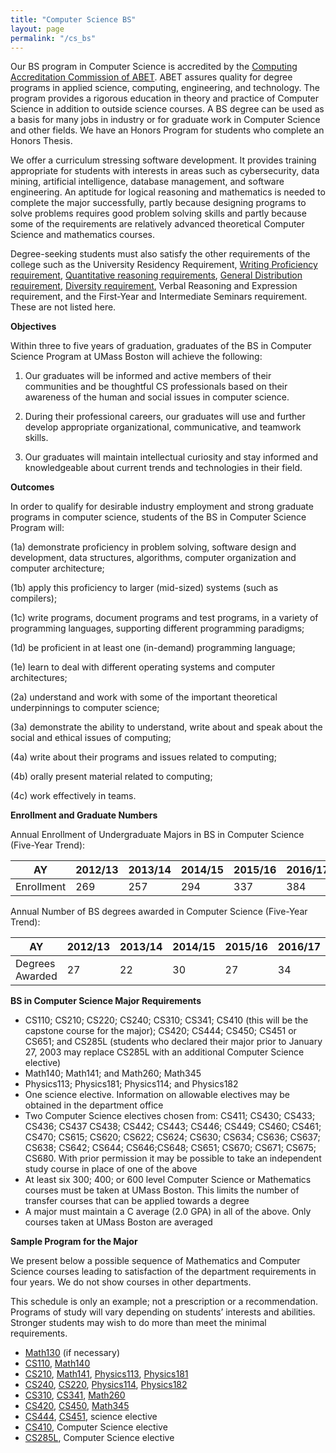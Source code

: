 ```yaml
---
title: "Computer Science BS"
layout: page
permalink: "/cs_bs"
---
```


Our BS program in Computer Science is accredited by the [Computing Accreditation Commission of ABET](https://www.abet.org/). ABET assures quality for degree programs in applied science, computing, engineering, and technology. The program provides a rigorous education in theory and practice of Computer Science in addition to outside science courses. A BS degree can be used as a basis for many jobs in industry or for graduate work in Computer Science and other fields. We have an Honors Program for students who complete an Honors Thesis.

We offer a curriculum stressing software development. It provides training appropriate for students with interests in areas such as cybersecurity, data mining, artificial intelligence, database management, and software engineering. An aptitude for logical reasoning and mathematics is needed to complete the major successfully, partly because designing programs to solve problems requires good problem solving skills and partly because some of the requirements are relatively advanced theoretical Computer Science and mathematics courses.

Degree-seeking students must also satisfy the other requirements of the college such as the University Residency Requirement, [Writing Proficiency requirement](https://www.umb.edu/academics/vpass/undergraduate_studies/writing_proficiency), [Quantitative reasoning requirements](https://www.umb.edu/academics/vpass/undergraduate_studies/general_education_requirements/quantitative_reasoning), [General Distribution requirement](https://www.umb.edu/academics/vpass/undergraduate_studies/general_education_requirements/distribution_requirement), [Diversity requirement](https://www.umb.edu/academics/vpass/undergraduate_studies/general_education_requirements/diversity_requirement), Verbal Reasoning and Expression requirement, and the First-Year and Intermediate Seminars requirement. These are not listed here.

**Objectives**


Within three to five years of graduation, graduates of the BS in Computer Science Program at UMass Boston will achieve the following:

 1. Our graduates will be informed and active members of their communities and be thoughtful CS professionals based on their awareness of the human and social issues in computer science.

 2. During their professional careers, our graduates will use and further develop appropriate organizational, communicative, and teamwork skills.

 3. Our graduates will maintain intellectual curiosity and stay informed and knowledgeable about current trends and technologies in their field.

**Outcomes**


In order to qualify for desirable industry employment and strong graduate programs in computer science, students of the BS in Computer Science Program will:

(1a) demonstrate proficiency in problem solving, software design and development, data structures, algorithms, computer organization and computer architecture;

(1b) apply this proficiency to larger (mid-sized) systems (such as compilers);

(1c) write programs, document programs and test programs, in a variety of programming languages, supporting different programming paradigms;

(1d) be proficient in at least one (in-demand) programming language;

(1e) learn to deal with different operating systems and computer architectures;

(2a) understand and work with some of the important theoretical underpinnings to computer science;

(3a) demonstrate the ability to understand, write about and speak about the social and ethical issues of computing;

(4a) write about their programs and issues related to computing;

(4b) orally present material related to computing;

(4c) work effectively in teams.

**Enrollment and Graduate Numbers**

Annual Enrollment of Undergraduate Majors in BS in Computer Science (Five-Year Trend):

| AY                 | 2012/13 | 2013/14| 2014/15  | 2015/16  | 2016/17    | 2017/18    | 2018/19   | 2019/20 | 2020/21 | 2021/22 | 2022/23|
| ------------------------------- | ------- | ------ | ------   | -----    | ---------- | ---------- | --------- | ----    | ----    | ----    | ---    |
| Enrollment               | 269     | 257    | 294      | 337      | 384        | 474        |  527      | 529     | 550     | 573     | 698    |

Annual Number of BS degrees awarded in Computer Science (Five-Year Trend): 

| AY                              | 2012/13 | 2013/14| 2014/15  | 2015/16  | 2016/17    | 2017/18    | 2018/19   | 2019/20 | 2020/21 | 2021/22 | 2022/21|
| ------------------------------- | ------- | ------ | ------   | -----    | ---------- | ---------- | --------- | ----    | ----    | ----    | ---    |
| Degrees Awarded                 | 27      | 22     | 30       | 27       | 34         | 34         |      33   | 51      |  52     | 65      | 59     | 

**BS in Computer Science Major Requirements**
- CS110; CS210; CS220; CS240; CS310; CS341; CS410 (this will be the capstone course for the major); CS420; CS444; CS450; CS451 or CS651; and CS285L (students who declared their major prior to January 27, 2003 may replace CS285L with an additional Computer Science elective)
- Math140; Math141; and Math260; Math345
- Physics113; Physics181; Physics114; and Physics182
- One science elective. Information on allowable electives may be obtained in the department office
- Two Computer Science electives chosen from: CS411; CS430; CS433; CS436; CS437 CS438; CS442; CS443; CS446; CS449; CS460; CS461; CS470; CS615; CS620; CS622; CS624; CS630; CS634; CS636; CS637; CS638; CS642; CS644; CS646;CS648; CS651; CS670; CS671; CS675; CS680. With prior permission it may be possible to take an independent study course in place of one of the above
- At least six 300; 400; or 600 level Computer Science or Mathematics courses must be taken at UMass Boston. This limits the number of transfer courses that can be applied towards a degree
- A major must maintain a C average (2.0 GPA) in all of the above. Only courses taken at UMass Boston are averaged

**Sample Program for the Major**

We present below a possible sequence of Mathematics and Computer Science courses leading to satisfaction of the department requirements in four years. We do not show courses in other departments.

This schedule is only an example; not a prescription or a recommendation. Programs of study will vary depending on students’ interests and abilities. Stronger students may wish to do more than meet the minimal requirements.

- [Math130](https://www.umb.edu/course_catalog/course_info/ugrd_MATH_all_130) (if necessary)
- [CS110]({{site.baseurl}}/academics/courses/CS110), [Math140](https://www.umb.edu/academics/course_catalog/course_info/ugrd_MATH_all_140)
- [CS210]({{site.baseurl}}/academics/courses/CS210), [Math141](https://www.umb.edu/academics/course_catalog/course_info/ugrd_MATH_all_141), [Physics113](https://www.umb.edu/academics/course_catalog/course_info/ugrd_PHYSIC_all_113), [Physics181](https://www.umb.edu/academics/course_catalog/course_info/ugrd_PHYSIC_all_181)
- [CS240]({{site.baseurl}}/academics/courses/CS240), [CS220]({{site.baseurl}}/academics/courses/CS220), [Physics114](https://www.umb.edu/academics/course_catalog/course_info/ugrd_PHYSIC_all_114), [Physics182](https://www.umb.edu/academics/course_catalog/course_info/ugrd_PHYSIC_all_182)
- [CS310]({{site.baseurl}}/academics/courses/CS310), [CS341]({{site.baseurl}}/academics/courses/CS341), [Math260](https://www.umb.edu/academics/course_catalog/course_info/ugrd_MATH_all_260)
- [CS420]({{site.baseurl}}/academics/courses/CS420), [CS450]({{site.baseurl}}/academics/courses/CS450), [Math345](https://www.umb.edu/academics/course_catalog/course_info/ugrd_MATH_all_345)
- [CS444]({{site.baseurl}}/academics/courses/CS444), [CS451]({{site.baseurl}}/academics/courses/CS451), science elective
- [CS410]({{site.baseurl}}/academics/courses/CS410), Computer Science elective
- [CS285L]({{site.baseurl}}/academics/courses/CS285L), Computer Science elective
